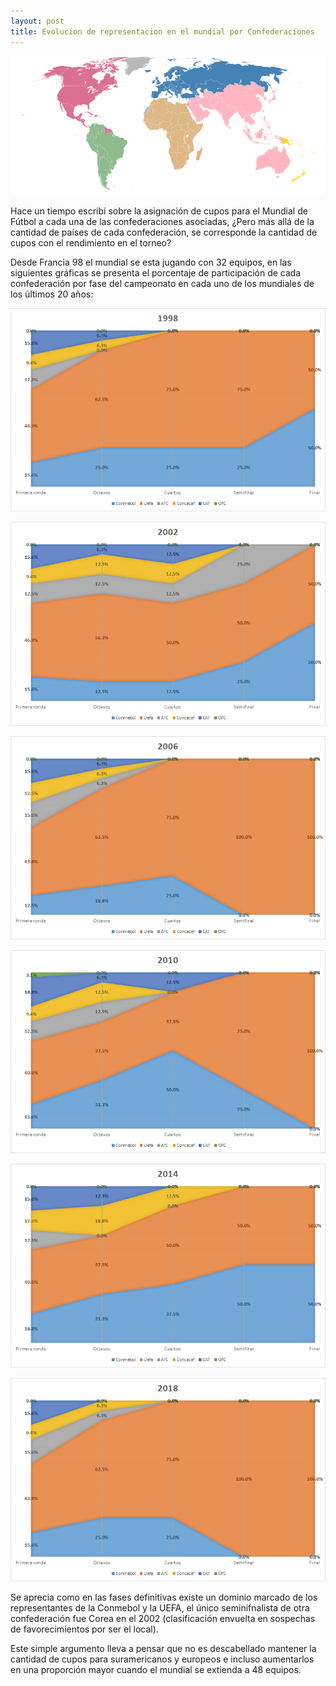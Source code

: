 ```yaml
---
layout: post
title: Evolucion de representacion en el mundial por Confederaciones
---
```


![Mundial 1](https://raw.githubusercontent.com/daniels13ca/daniels13ca.github.io/master/images/Mundial1.png)

Hace un tiempo escribí sobre la asignación de cupos para el Mundial de Fútbol a cada una de las confederaciones asociadas, ¿Pero más allá de la cantidad de países de cada confederación, se corresponde la cantidad de cupos con el rendimiento en el torneo?

Desde Francia 98 el mundial se esta jugando con 32 equipos, en las siguientes gráficas se presenta el porcentaje de participación de cada confederación por fase del campeonato en cada uno de los mundiales de los últimos 20 años:

![Mundial 2](https://raw.githubusercontent.com/daniels13ca/daniels13ca.github.io/master/images/Mundial2.png)

![Mundial 3](https://raw.githubusercontent.com/daniels13ca/daniels13ca.github.io/master/images/Mundial3.png)

![Mundial 4](https://raw.githubusercontent.com/daniels13ca/daniels13ca.github.io/master/images/Mundial4.png)

![Mundial 5](https://raw.githubusercontent.com/daniels13ca/daniels13ca.github.io/master/images/Mundial5.png)

![Mundial 6](https://raw.githubusercontent.com/daniels13ca/daniels13ca.github.io/master/images/Mundial6.png)

![Mundial 7](https://raw.githubusercontent.com/daniels13ca/daniels13ca.github.io/master/images/Mundial7.png)

Se aprecia como en las fases definitivas existe un dominio marcado de los representantes de la Conmebol y la UEFA, el único seminifnalista de otra confederación fue Corea en el 2002 (clasificación envuelta en sospechas de favorecimientos por ser el local).

Este simple argumento lleva a pensar que no es descabellado mantener la cantidad de cupos para suramericanos y europeos e incluso aumentarlos en una proporción mayor cuando el mundial se extienda a 48 equipos.